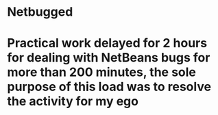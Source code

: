 # Netbugged
# Practical work delayed for 2 hours for dealing with NetBeans bugs for more than 200 minutes, the sole purpose of this load was to resolve the activity for my ego
